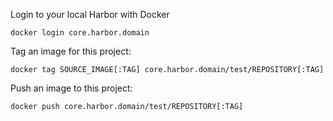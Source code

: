 
Login to your local Harbor with Docker
```
docker login core.harbor.domain
```


Tag an image for this project:
```
docker tag SOURCE_IMAGE[:TAG] core.harbor.domain/test/REPOSITORY[:TAG]
```

Push an image to this project:
```
docker push core.harbor.domain/test/REPOSITORY[:TAG]
```

